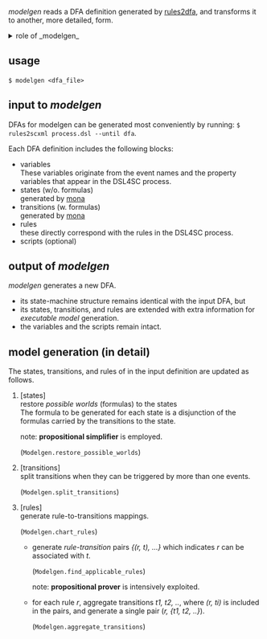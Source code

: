 _modelgen_ reads a DFA definition generated by [rules2dfa](../rules2dfa/README.md),
and transforms it to another, more detailed, form.

<details>
<summary>
role of _modelgen_
</summary>
<div><img alt="flow" src="../rules2scxml/docs/images/flow.svg?sanitize=true"/></div>
</details>

## usage

```
$ modelgen <dfa_file>
```

## input to _modelgen_

DFAs for modelgen can be generated most conveniently by running:
`$ rules2scxml process.dsl --until dfa`.

Each DFA definition includes the following blocks:

- variables  
  These variables originate from the event names and the property variables that appear in the DSL4SC process.
- states (w/o. formulas)  
  generated by [mona](http://www.brics.dk/mona/)
- transitions (w. formulas)  
  generated by [mona](http://www.brics.dk/mona/)
- rules  
  these directly correspond with the rules in the DSL4SC process.
- scripts (optional)

## output of _modelgen_

_modelgen_ generates a new DFA.

- its state-machine structure remains identical with the input DFA, but
- its states, transitions, and rules are extended with extra information
  for _executable model_ generation.
- the variables and the scripts remain intact.

## model generation (in detail)

The states, transitions, and rules of in the input definition are updated as follows.

1. [states]  
   restore _possible worlds_ (formulas) to the states  
   The formula to be generated for each state is
   a disjunction of the formulas carried by the transitions to the state.

   note: **propositional simplifier** is employed.

   (`Modelgen.restore_possible_worlds`)

1. [transitions]  
   split transitions when they can be triggered by more than one events.  

   (`Modelgen.split_transitions`)

1. [rules]  
   generate rule-to-transitions mappings.

   (`Modelgen.chart_rules`)

   - generate _rule-transition_ pairs _{(r, t), ...}_
     which indicates _r_ can be associated with _t_.  

     (`Modelgen.find_applicable_rules`)  

     note: **propositional prover** is intensively exploited.

   - for each rule _r_, aggregate transitions _t1, t2, .._,
     where _(r, ti)_ is included in the pairs,
     and generate a single pair (_r, {t1, t2, ..}_).  

     (`Modelgen.aggregate_transitions`)  
